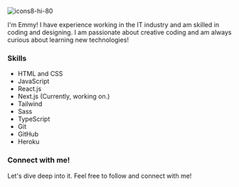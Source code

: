 ![icons8-hi-80](https://user-images.githubusercontent.com/88697509/196074781-14dc941d-7af5-4024-a6ba-d05ec305938f.png)

I'm Emmy! I have experience working in the IT industry and am skilled in coding and designing. I am passionate about creative coding and am always curious about learning new technologies!

### Skills
- HTML and CSS
- JavaScript
- React.js
- Next.js (Currently, working on.)
- Tailwind
- Sass
- TypeScript
- Git
- GitHub
- Heroku

### Connect with me!
Let's dive deep into it. Feel free to follow and connect with me!
